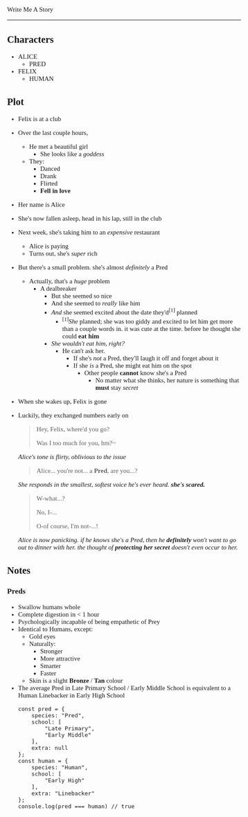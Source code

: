 <Style>
	Body {
		Font-size: 15px;
		Font-family: Verdana;
	};
</Style>

Write Me A Story
****************
Characters
----------
- ALICE
	- PRED
- FELIX
	- HUMAN

Plot
----
- Felix is at a club
- Over the last couple hours,
	- He met a beautiful girl
		- She looks like a _goddess_
	- They:
		- Danced
		- Drank
		- Flirted
		- __Fell in love__
- Her name is Alice
- She's now fallen asleep, head in his lap, still in the club
- Next week, she's taking him to an _expensive_ restaurant
	- Alice is paying
	- Turns out, she's _super_ rich
- But there's a small problem. she's almost _definitely_ a Pred
	- Actually, that's a _huge_ problem
		- A dealbreaker
			- But she seemed so nice
			- And she seemed to _really_ like him
			- _And_ she seemed excited about the date they'd<sup>[1]</sup> planned
				- <sup>[1]</sup>_She_ planned; she was too giddy and excited to let him get more than a couple words in. it was cute at the time. before he thought she could __eat him__
			- _She wouldn't eat him, right?_
				- He can't ask her.
					- If she's _not_ a Pred, they'll laugh it off and forget about it
					- If she _is_ a Pred, she might eat him on the spot
						- Other people __cannot__ know she's a Pred
							- No matter what she thinks, her nature is something that __must__ stay _secret_
- When she wakes up, Felix is gone
- Luckily, they exchanged numbers early on
	> Hey, Felix, where'd you go?
	>
	> Was I too much for you, hm?~

	_Alice's tone is flirty, oblivious to the issue_

	> Alice... you're not... a __Pred__, are you...?

	_She responds in the smallest, softest voice he's ever heard. __she's scared.___

	> W-what...?
	>
	> No, I-...
	>
	> O-of course, I'm not-...!

	_Alice is now panicking. if he knows she's a Pred, then he __definitely__ won't want to go out to dinner with her. the thought of __protecting her secret__ doesn't even occur to her._

Notes
-----
### Preds
- Swallow humans whole
- Complete digestion in < 1 hour
- Psychologically incapable of being empathetic of Prey
- Identical to Humans, except:
	- Gold eyes
	- Naturally:
		- Stronger
		- More attractive
		- Smarter
		- Faster
	- Skin is a slight __Bronze__ / __Tan__ colour
- The average Pred in Late Primary School / Early Middle School is equivalent to a Human Linebacker in Early High School
	```Js
	const pred = {
		species: "Pred",
		school: [
			"Late Primary",
			"Early Middle"
		],
		extra: null
	};
	const human = {
		species: "Human",
		school: [
			"Early High"
		],
		extra: "Linebacker"
	};
	console.log(pred === human) // true
	```